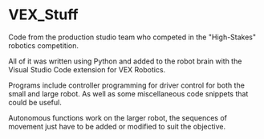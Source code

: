 # VEX_Stuff
Code from the production studio team who competed in the "High-Stakes" robotics competition.

All of it was written using Python and added to the robot brain with the Visual Studio Code extension for VEX Robotics.

Programs include controller programming for driver control for both the small and large robot. As well as some miscellaneous
code snippets that could be useful.

Autonomous functions work on the larger robot, the sequences of movement just have to be added or modified to suit the objective.
